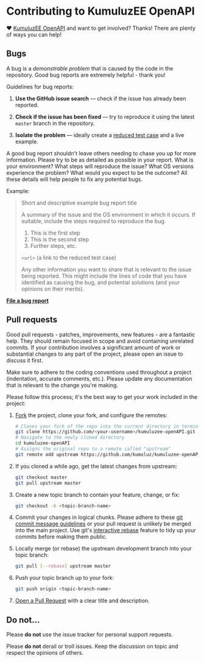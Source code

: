# Contributing to KumuluzEE OpenAPI

♥ [KumuluzEE OpenAPI](https://github.com/kumuluz/kumuluzee-openAPI) and want to get involved?
Thanks! There are plenty of ways you can help!

## Bugs

A bug is a _demonstrable problem_ that is caused by the code in the
repository. Good bug reports are extremely helpful - thank you!

Guidelines for bug reports:

1. **Use the GitHub issue search** &mdash; check if the issue has already been
   reported.

2. **Check if the issue has been fixed** &mdash; try to reproduce it using the
   latest `master` branch in the repository.

3. **Isolate the problem** &mdash; ideally create a [reduced test
   case](http://css-tricks.com/6263-reduced-test-cases/) and a live example.

A good bug report shouldn't leave others needing to chase you up for more
information. Please try to be as detailed as possible in your report. What is
your environment? What steps will reproduce the issue? What OS versions
experience the problem? What would you expect to be the outcome? All these
details will help people to fix any potential bugs.

Example:

> Short and descriptive example bug report title
>
> A summary of the issue and the OS environment in which it occurs. If
> suitable, include the steps required to reproduce the bug.
>
> 1. This is the first step
> 2. This is the second step
> 3. Further steps, etc.
>
> `<url>` (a link to the reduced test case)
>
> Any other information you want to share that is relevant to the issue being
> reported. This might include the lines of code that you have identified as
> causing the bug, and potential solutions (and your opinions on their
> merits).

**[File a bug report](https://github.com/kumuluz/kumuluzee-openAPI/issues/)**


## Pull requests

Good pull requests - patches, improvements, new features - are a fantastic
help. They should remain focused in scope and avoid containing unrelated
commits. If your contribution involves a significant amount of work or substantial
changes to any part of the project, please open an issue to discuss it first.

Make sure to adhere to the coding conventions used throughout a project
(indentation, accurate comments, etc.). Please update any documentation that is
relevant to the change you're making.

Please follow this process; it's the best way to get your work included in the
project:

1. [Fork](http://help.github.com/fork-a-repo/) the project, clone your fork,
   and configure the remotes:

   ```bash
   # Clones your fork of the repo into the current directory in terminal
   git clone https://github.com/<your-username>/kumuluzee-openAPI.git
   # Navigate to the newly cloned directory
   cd kumuluzee-openAPI
   # Assigns the original repo to a remote called "upstream"
   git remote add upstream https://github.com/kumuluz/kumuluzee-openAPI.git
   ```

2. If you cloned a while ago, get the latest changes from upstream:

   ```bash
   git checkout master
   git pull upstream master
   ```

3. Create a new topic branch to contain your feature, change, or fix:

   ```bash
   git checkout -b <topic-branch-name>
   ```

4. Commit your changes in logical chunks. Please adhere to these [git commit
   message
   guidelines](http://tbaggery.com/2008/04/19/a-note-about-git-commit-messages.html)
   or your pull request is unlikely be merged into the main project. Use git's
   [interactive rebase](https://help.github.com/articles/interactive-rebase)
   feature to tidy up your commits before making them public.

5. Locally merge (or rebase) the upstream development branch into your topic branch:

   ```bash
   git pull [--rebase] upstream master
   ```

6. Push your topic branch up to your fork:

   ```bash
   git push origin <topic-branch-name>
   ```

10. [Open a Pull Request](https://help.github.com/articles/using-pull-requests) with a
    clear title and description.


## Do not…

Please **do not** use the issue tracker for personal support requests.

Please **do not** derail or troll issues. Keep the
discussion on topic and respect the opinions of others.
